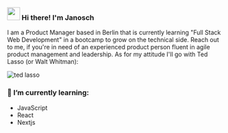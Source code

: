 <h3 align="left"><img src = "https://raw.githubusercontent.com/MartinHeinz/MartinHeinz/master/wave.gif" width = 30px> Hi there! I'm Janosch</h3>

I am a Product Manager based in Berlin that is currently learning "Full Stack Web Development" in a bootcamp to grow on the technical side. Reach out to me, if you're in need of an experienced product person fluent in agile product management and leadership. As for my attitude I'll go with Ted Lasso (or Walt Whitman):

![ted lasso](https://media.tenor.com/mMcz7muunSkAAAAC/ted-lasso-tedlassogifs.gif)

### 🌱 I’m currently learning:
- JavaScript
- React
- Nextjs

<!--
**j-schilling/j-schilling** is a ✨ _special_ ✨ repository because its `README.md` (this file) appears on your GitHub profile.

Here are some ideas to get you started:

- 🔭 I’m currently working on ...
- 🌱 I’m currently learning ...
- 👯 I’m looking to collaborate on ...
- 🤔 I’m looking for help with ...
- 💬 Ask me about ...
- 📫 How to reach me: ...
- 😄 Pronouns: ...
- ⚡ Fun fact: ...
-->
